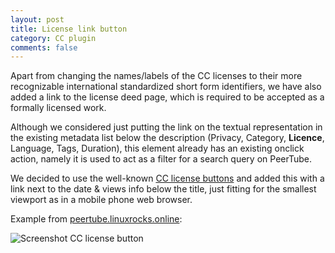 ```yaml
---
layout: post
title: License link button
category: CC plugin
comments: false
---
```


Apart from changing the names/labels of the CC licenses to their more recognizable international standardized short form identifiers, we have also added a link to the license deed page, which is required to be accepted as a formally licensed work.

Although we considered just putting the link on the textual representation in the existing metadata list below the description (Privacy, Category, **Licence**, Language, Tags, Duration), this element already has an existing onclick action, namely it is used to act as a filter for a search query on PeerTube.

We decided to use the well-known [CC license buttons](https://licensebuttons.net/) and added this with a link next to the date & views info below the title, just fitting for the smallest viewport as in a mobile phone web browser.

Example from [peertube.linuxrocks.online](https://peertube.linuxrocks.online/videos/watch/fe8a4ec1-2ee0-4d23-bed5-14e3b8921ec1):

![Screenshot CC license button](/extending-peertube/screenshots/screenshot_cc_linkbutton.png)
